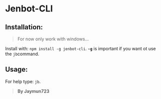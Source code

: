 # Jenbot-CLI

## Installation:

> For now only work with windows...

Install with: `npm install -g jenbot-cli`.
**`-g`** is important if you want ot use the `jb`command.

## Usage:

For help type: `jb`.

> **By Jaymun723**